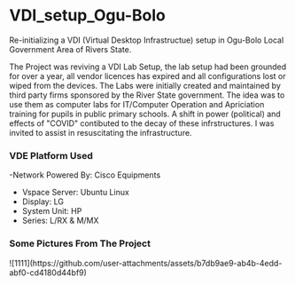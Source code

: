 # VDI_setup_Ogu-Bolo
Re-initializing a VDI (Virtual Desktop Infrastructue) setup in Ogu-Bolo Local Government Area of Rivers State. 
 

The Project was reviving a VDI Lab Setup, the lab setup had been grounded for over a year, all vendor licences has expired and all configurations lost or wiped from the devices. The Labs were initially created and maintained by third party firms sponsored by the River State government. The idea was to use them as computer labs for IT/Computer Operation and Apriciation training for pupils in public primary schools. A shift in power (political) and effects of "COVID" contibuted to the decay of these infrstructures. I was invited to assist in resuscitating the infrastructure.


<h3> VDE Platform Used </h3>

-Network Powered By: Cisco Equipments 
- Vspace Server: Ubuntu Linux
- Display: LG
- System Unit: HP
- Series: L/RX & M/MX

<h3> Some Pictures From The Project </h3>
![1111](https://github.com/user-attachments/assets/b7db9ae9-ab4b-4edd-abf0-cd4180d44bf9)
